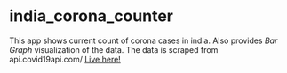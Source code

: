 # india_corona_counter
This app shows current count of corona cases in india.
Also provides <i>Bar Graph</i> visualization of the data.
The data is scraped from 
api.covid19api.com/
<a href="iccdhiraj.web.app"> Live here! </a>
